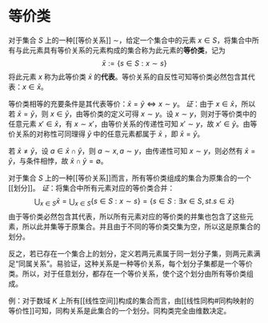 # 等价类

对于集合 $S$ 上的一种[[等价关系]] $\sim$，给定一个集合中的元素 $x \in S$，将集合中所有与此元素具有等价关系的元素构成的集合称为此元素的**等价类**，记为
$$ \bar{x}:= \{ s \in S : x \sim s\} $$
将此元素 $x$ 称为此等价类 $\bar{x}$ 的**代表**。等价关系的自反性可知等价类必然包含其代表：$x \in \bar{x}$。

等价类相等的充要条件是其代表等价：$\bar{x} = \bar{y} \Longleftrightarrow x \sim y$。
*证*：由于 $x \in \bar{x}$，所以若 $\bar{x}=\bar{y}$，则 $x \in \bar{y}$，由等价类的定义可得 $x \sim y$。设 $x \sim y$，则对于等价类中的任意元素 $x' \in \bar{x}$，有 $x \sim x'$，由等价关系的传递性可知 $x' \sim y$，故 $x' \in \bar{y}$。由等价关系的对称性可同理得 $\bar{y}$ 中的任意元素都属于 $\bar{x}$ ，即 $\bar{x}=\bar{y}$。

若 $\bar{x} \neq \bar{y}$，设 $a \in \bar{x} \cap \bar{y}$，则 $a \sim x,a \sim y$，由传递性可知 $x \sim y$，则必然有 $\bar{x} = \bar{y}$，与条件相悖，故 $\bar{x} \cap \bar{y}=\emptyset$。

对于集合 $S$ 上的一种[[等价关系]]而言，所有等价类组成的集合为原集合的⼀个[[划分]]。
*证*：将集合中所有元素对应的等价类合并：
$$\bigcup_{x \in S} \bar{x}=\bigcup_{x \in S} \{ s \in S : x \sim s\}=\{ s \in S : \exists x \in S ,st. s \in \bar{x} \}$$
由于等价类必然包含其代表，所以所有元素对应的等价类的并集也包含了这些元素，所以此并集等于原集合。并且由于不同的等价类交集为空，所以这是原集合的划分。

反之，若已存在一个集合上的划分，定义若两元素属于同一划分子集，则两元素满足“同属关系”。易验证，这种关系是一种等价关系，每个划分子集都是一个等价类。所以，对于任意划分，都存在⼀个等价关系，使个这个划分由所有等价类组成。

例：对于数域 $K$ 上所有[[线性空间]]构成的集合而言，由[[线性同构#同构映射的等价性]]可知，同构关系是此集合的一个划分。同构类完全由维数决定。
